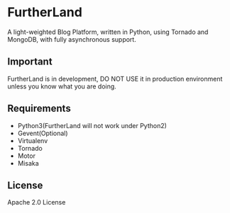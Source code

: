 # FurtherLand
A light-weighted Blog Platform, written in Python, using Tornado and MongoDB, with fully asynchronous support.

Important
---------
FurtherLand is in development, DO NOT USE it in production environment unless you know what you are doing.

Requirements
------------

 - Python3(FurtherLand will not work under Python2)
 - Gevent(Optional)
 - Virtualenv
 - Tornado
 - Motor
 - Misaka

License
-------
Apache 2.0 License
